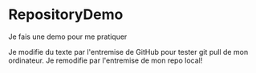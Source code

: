 # RepositoryDemo
Je fais une demo pour me pratiquer

Je modifie du texte par l'entremise de GitHub pour tester git pull de mon ordinateur.
Je remodifie par l'entremise de mon repo local!

